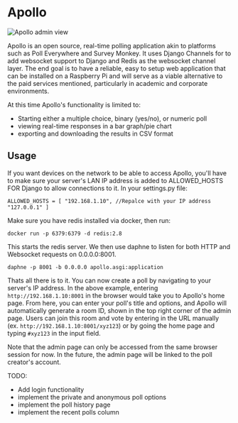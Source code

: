 # Apollo

![Apollo admin view](https://github.com/maliesa96/apollo/blob/master/screenshots/admin_page.png)

Apollo is an open source, real-time polling application akin to platforms such as Poll Everywhere and Survey Monkey. It uses Django Channels for to add websocket support to Django and Redis as the websocket channel layer.
The end goal is to have a reliable, easy to setup web application that can be installed on a Raspberry Pi and will serve as a viable alternative to the paid services mentioned, particularly in academic and corporate environments.

At this time Apollo's functionality is limited to:
* Starting either a multiple choice, binary (yes/no), or numeric poll
* viewing real-time responses in a bar graph/pie chart
* exporting and downloading the results in CSV format

## Usage

If you want devices on the network to be able to access Apollo, you'll have to make sure your server's LAN IP address is added to ALLOWED_HOSTS FOR Django to allow connections to it. In your settings.py file:

`ALLOWED_HOSTS = [
  "192.168.1.10", //Repalce with your IP address
  "127.0.0.1"
]`

Make sure you have redis installed via docker, then run:

`docker run -p 6379:6379 -d redis:2.8`

This starts the redis server. We then use daphne to listen for both HTTP and Websocket requests on 0.0.0.0:8001.

`daphne -p 8001 -b 0.0.0.0 apollo.asgi:application`

Thats all there is to it. You can now create a poll by navigating to your server's IP address. In the above example, entering `http://192.168.1.10:8001` in the browser would take you to Apollo's home page. From here, you can enter your poll's title and options, and Apollo will automatically generate a room ID, shown in the top right corner of the admin page. Users can join this room and vote by entering in the URL manually (ex. `http://192.168.1.10:8001/xyz123`) or by going the home page and typing `#xyz123` in the input field.

Note that the admin page can only be accessed from the same browser session for now. In the future, the admin page will be linked to the poll creator's account.

TODO:
* Add login functionality
* implement the private and anonymous poll options
* implement the poll history page
* implement the recent polls column
